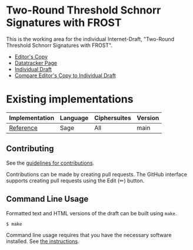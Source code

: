 # Two-Round Threshold Schnorr Signatures with FROST

This is the working area for the individual Internet-Draft, "Two-Round Threshold Schnorr Signatures with FROST".

* [Editor's Copy](https://cfrg.github.io/draft-irtf-cfrg-frost/#go.draft-irtf-cfrg-frost.html)
* [Datatracker Page](https://datatracker.ietf.org/doc/draft-irtf-cfrg-frost)
* [Individual Draft](https://datatracker.ietf.org/doc/html/draft-irtf-cfrg-frost)
* [Compare Editor's Copy to Individual Draft](https://cfrg.github.io/draft-irtf-cfrg-frost/#go.draft-irtf-cfrg-frost.diff)

# Existing implementations

| Implementation                                                             | Language | Ciphersuites                   | Version |
| -------------------------------------------------------------------------- | :------- | :------------------------------| :------ |
| [Reference](https://github.com/cfrg/draft-irtf-cfrg-frost/tree/master/poc) | Sage     | All                            | main    |

## Contributing

See the
[guidelines for contributions](https://github.com/cfrg/draft-irtf-cfrg-frost/blob/master/CONTRIBUTING.md).

Contributions can be made by creating pull requests.
The GitHub interface supports creating pull requests using the Edit (✏) button.


## Command Line Usage

Formatted text and HTML versions of the draft can be built using `make`.

```sh
$ make
```

Command line usage requires that you have the necessary software installed.  See
[the instructions](https://github.com/martinthomson/i-d-template/blob/main/doc/SETUP.md).

